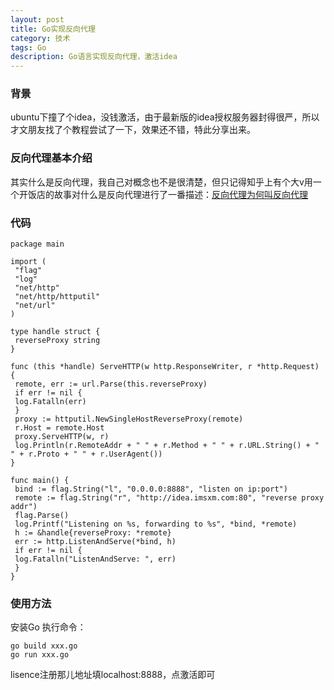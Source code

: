 ```yaml
---
layout: post
title: Go实现反向代理
category: 技术
tags: Go
description: Go语言实现反向代理，激活idea
---
```


### 背景

ubuntu下撞了个idea，没钱激活，由于最新版的idea授权服务器封得很严，所以才文朋友找了个教程尝试了一下，效果还不错，特此分享出来。

### 反向代理基本介绍

其实什么是反向代理，我自己对概念也不是很清楚，但只记得知乎上有个大v用一个开饭店的故事对什么是反向代理进行了一番描述：[反向代理为何叫反向代理](https://www.zhihu.com/question/24723688)

### 代码

```
package main

import (
 "flag"
 "log"
 "net/http"
 "net/http/httputil"
 "net/url"
)

type handle struct {
 reverseProxy string
}

func (this *handle) ServeHTTP(w http.ResponseWriter, r *http.Request) {
 remote, err := url.Parse(this.reverseProxy)
 if err != nil {
 log.Fatalln(err)
 }
 proxy := httputil.NewSingleHostReverseProxy(remote)
 r.Host = remote.Host
 proxy.ServeHTTP(w, r)
 log.Println(r.RemoteAddr + " " + r.Method + " " + r.URL.String() + " " + r.Proto + " " + r.UserAgent())
}

func main() {
 bind := flag.String("l", "0.0.0.0:8888", "listen on ip:port")
 remote := flag.String("r", "http://idea.imsxm.com:80", "reverse proxy addr")
 flag.Parse()
 log.Printf("Listening on %s, forwarding to %s", *bind, *remote)
 h := &handle{reverseProxy: *remote}
 err := http.ListenAndServe(*bind, h)
 if err != nil {
 log.Fatalln("ListenAndServe: ", err)
 }
}
```

### 使用方法

安装Go
执行命令：

```
go build xxx.go
go run xxx.go
```

lisence注册那儿地址填localhost:8888，点激活即可
